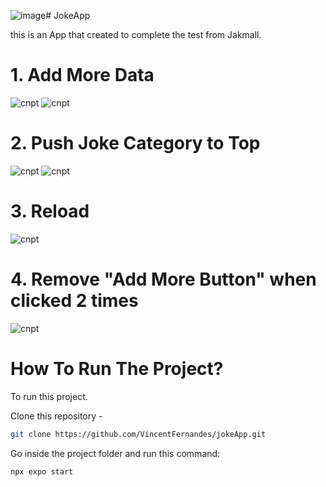 ![image](https://github.com/user-attachments/assets/d1f0d36a-f3d2-4940-bb4a-7184b1b408da)# JokeApp

this is an App that created to complete the test from Jakmall.

# 1. Add More Data
![cnpt](https://media.discordapp.net/attachments/960081828541255693/1341359563739238451/SmartSelect_20250218_174043_Expo_Go.png?ex=67b5b5f1&is=67b46471&hm=9c1071f60f22ca293a912864a66bb6dd54042a32635ba6c6ae0a53b07636c2f4&=&format=webp&quality=lossless&width=454&height=910)
![cnpt](https://media.discordapp.net/attachments/960081828541255693/1341359564314116118/SmartSelect_20250218_174101_Expo_Go.png?ex=67b5b5f1&is=67b46471&hm=95ffecd3fc40116826a338637b77fed7c611cbbf61bc2ecf3a7b1de44997f40b&=&format=webp&quality=lossless&width=452&height=910)

# 2. Push Joke Category to Top
![cnpt](https://media.discordapp.net/attachments/960081828541255693/1341359564314116118/SmartSelect_20250218_174101_Expo_Go.png?ex=67b5b5f1&is=67b46471&hm=95ffecd3fc40116826a338637b77fed7c611cbbf61bc2ecf3a7b1de44997f40b&=&format=webp&quality=lossless&width=452&height=910)
![cnpt](https://media.discordapp.net/attachments/960081828541255693/1341359564737744957/SmartSelect_20250218_174123_Expo_Go.png?ex=67b5b5f1&is=67b46471&hm=b4c1dc82dc4c037c1cd759d889fb18d99f6b1c488c5a29f88319edb435333a11&=&format=webp&quality=lossless&width=452&height=910)

# 3. Reload
![cnpt](https://media.discordapp.net/attachments/960081828541255693/1341359565240799314/Screenshot_20250218_174324_Expo_Go.png?ex=67b5b5f1&is=67b46471&hm=0b1262b8f11064e5b06d56167fb8d1a2e9e9a24c6f06ab5707cb24097f215f84&=&format=webp&quality=lossless&width=448&height=910)

# 4. Remove "Add More Button" when clicked 2 times
![cnpt](https://media.discordapp.net/attachments/960081828541255693/1341359902437802046/Screenshot_20250218_174517_Expo_Go.png?ex=67b5b642&is=67b464c2&hm=dc22b737e964b4d0d609abfe3cf983386559dd050daed18f6e55a36bbe7df11d&=&format=webp&quality=lossless&width=448&height=910)


# How To Run The Project? 

To run this project.

Clone this repository - 
```sh
git clone https://github.com/VincentFernandes/jokeApp.git
```

Go inside the project folder and run this command:
```sh
npx expo start
```
